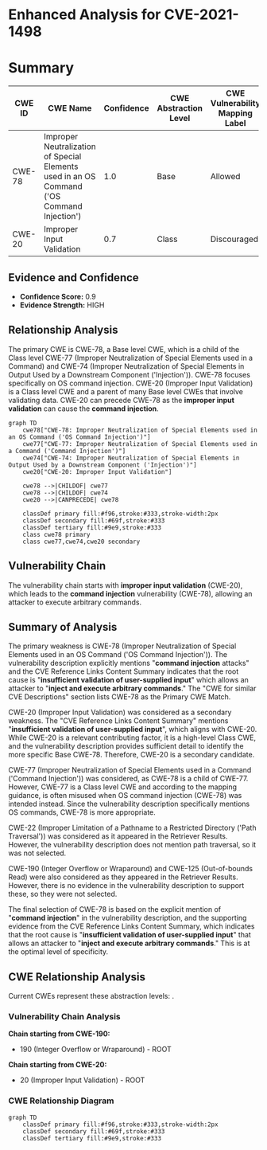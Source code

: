 # Enhanced Analysis for CVE-2021-1498

# Summary
| CWE ID | CWE Name | Confidence | CWE Abstraction Level | CWE Vulnerability Mapping Label | CWE-Vulnerability Mapping Notes |
|---|---|---|---|---|---|
| CWE-78 | Improper Neutralization of Special Elements used in an OS Command ('OS Command Injection') | 1.0 | Base | Allowed | Primary CWE |
| CWE-20 | Improper Input Validation | 0.7 | Class | Discouraged | Secondary Candidate |

## Evidence and Confidence

*   **Confidence Score:** 0.9
*   **Evidence Strength:** HIGH

## Relationship Analysis
The primary CWE is CWE-78, a Base level CWE, which is a child of the Class level CWE-77 (Improper Neutralization of Special Elements used in a Command) and CWE-74 (Improper Neutralization of Special Elements in Output Used by a Downstream Component ('Injection')). CWE-78 focuses specifically on OS command injection. CWE-20 (Improper Input Validation) is a Class level CWE and a parent of many Base level CWEs that involve validating data. CWE-20 can precede CWE-78 as the **improper input validation** can cause the **command injection**.

```mermaid
graph TD
    cwe78["CWE-78: Improper Neutralization of Special Elements used in an OS Command ('OS Command Injection')"]
    cwe77["CWE-77: Improper Neutralization of Special Elements used in a Command ('Command Injection')"]
    cwe74["CWE-74: Improper Neutralization of Special Elements in Output Used by a Downstream Component ('Injection')"]
    cwe20["CWE-20: Improper Input Validation"]

    cwe78 -->|CHILDOF| cwe77
    cwe78 -->|CHILDOF| cwe74
    cwe20 -->|CANPRECEDE| cwe78

    classDef primary fill:#f96,stroke:#333,stroke-width:2px
    classDef secondary fill:#69f,stroke:#333
    classDef tertiary fill:#9e9,stroke:#333
    class cwe78 primary
    class cwe77,cwe74,cwe20 secondary
```

## Vulnerability Chain
The vulnerability chain starts with **improper input validation** (CWE-20), which leads to the **command injection** vulnerability (CWE-78), allowing an attacker to execute arbitrary commands.

## Summary of Analysis
The primary weakness is CWE-78 (Improper Neutralization of Special Elements used in an OS Command ('OS Command Injection')). The vulnerability description explicitly mentions "**command injection** attacks" and the CVE Reference Links Content Summary indicates that the root cause is "**insufficient validation of user-supplied input**" which allows an attacker to "**inject and execute arbitrary commands**." The "CWE for similar CVE Descriptions" section lists CWE-78 as the Primary CWE Match.

CWE-20 (Improper Input Validation) was considered as a secondary weakness. The "CVE Reference Links Content Summary" mentions "**insufficient validation of user-supplied input**", which aligns with CWE-20. While CWE-20 is a relevant contributing factor, it is a high-level Class CWE, and the vulnerability description provides sufficient detail to identify the more specific Base CWE-78. Therefore, CWE-20 is a secondary candidate.

CWE-77 (Improper Neutralization of Special Elements used in a Command ('Command Injection')) was considered, as CWE-78 is a child of CWE-77. However, CWE-77 is a Class level CWE and according to the mapping guidance, is often misused when OS command injection (CWE-78) was intended instead. Since the vulnerability description specifically mentions OS commands, CWE-78 is more appropriate.

CWE-22 (Improper Limitation of a Pathname to a Restricted Directory ('Path Traversal')) was considered as it appeared in the Retriever Results. However, the vulnerability description does not mention path traversal, so it was not selected.

CWE-190 (Integer Overflow or Wraparound) and CWE-125 (Out-of-bounds Read) were also considered as they appeared in the Retriever Results. However, there is no evidence in the vulnerability description to support these, so they were not selected.

The final selection of CWE-78 is based on the explicit mention of "**command injection**" in the vulnerability description, and the supporting evidence from the CVE Reference Links Content Summary, which indicates that the root cause is "**insufficient validation of user-supplied input**" that allows an attacker to "**inject and execute arbitrary commands**." This is at the optimal level of specificity.


## CWE Relationship Analysis

Current CWEs represent these abstraction levels: .


### Vulnerability Chain Analysis

**Chain starting from CWE-190:**
- 190 (Integer Overflow or Wraparound) - ROOT


**Chain starting from CWE-20:**
- 20 (Improper Input Validation) - ROOT



### CWE Relationship Diagram

```mermaid
graph TD
    classDef primary fill:#f96,stroke:#333,stroke-width:2px
    classDef secondary fill:#69f,stroke:#333
    classDef tertiary fill:#9e9,stroke:#333
```